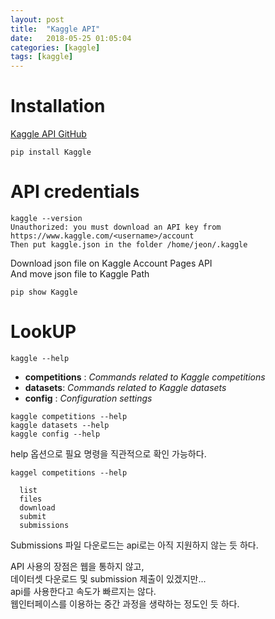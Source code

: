 ```yaml
---
layout: post
title:  "Kaggle API"
date:   2018-05-25 01:05:04
categories: [kaggle]
tags: [kaggle]
---
```


# Installation
[Kaggle API GitHub](https://github.com/Kaggle/kaggle-api)
```
pip install Kaggle
```

# API credentials
```
kaggle --version
Unauthorized: you must download an API key from https://www.kaggle.com/<username>/account
Then put kaggle.json in the folder /home/jeon/.kaggle
```
Download json file on Kaggle Account Pages API  
And move json file to Kaggle Path  

```
pip show Kaggle
```


# LookUP

```
kaggle --help
```
* **competitions** : *Commands related to Kaggle competitions*
* **datasets**: *Commands related to Kaggle datasets*
* **config** : *Configuration settings*

```
kaggle competitions --help
kaggle datasets --help
kaggle config --help
```

help 옵션으로 필요 명령을 직관적으로 확인 가능하다.  

```
kaggel competitions --help

  list
  files
  download
  submit
  submissions
```


Submissions 파일 다운로드는 api로는 아직 지원하지 않는 듯 하다.  

API 사용의 장점은 웹을 통하지 않고,   
데이터셋 다운로드 및 submission 제출이 있겠지만...   
api를 사용한다고 속도가 빠르지는 않다.  
웹인터페이스를 이용하는 중간 과정을 생략하는 정도인 듯 하다.   
